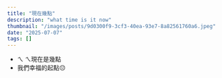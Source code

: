 ```yaml
---
title: "現在幾點"
description: "what time is it now"
thumbnail: "/images/posts/9d0300f9-3cf3-40ea-93e7-8a82561760a6.jpeg"
date: "2025-07-07"
tags: []
---
```

- ㄟ ㄟ現在是幾點
- 我們幸福的起點😔
